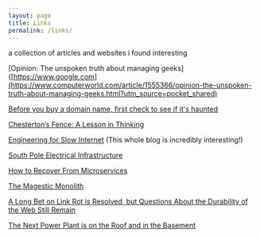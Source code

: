 ```yaml
---
layout: page
title: Links 
permalink: /links/
---
```


a collection of articles and websites i found interesting

[Opinion: The unspoken truth about managing geeks]([https://www.google.com](https://www.computerworld.com/article/1555366/opinion-the-unspoken-truth-about-managing-geeks.html?utm_source=pocket_shared)

[Before you buy a domain name, first check to see if it's haunted](https://www.bryanbraun.com/2024/10/25/before-you-buy-a-domain-name-first-check-to-see-if-its-haunted/?utm_source=pocket_shared)

[Chesterton’s Fence: A Lesson in Thinking](https://fs.blog/chestertons-fence/)

[Engineering for Slow Internet](https://brr.fyi/posts/engineering-for-slow-internet) (This whole blog is incredibly interesting!)

[South Pole Electrical Infrastructure](https://brr.fyi/posts/south-pole-electrical-infrastructure)

[How to Recover From Microservices](https://world.hey.com/dhh/how-to-recover-from-microservices-ce3803cc)

[The Magestic Monolith](https://signalvnoise.com/svn3/the-majestic-monolith/)

[A Long Bet on Link Rot is Resolved, but Questions About the Durability of the Web Still Remain](https://longnow.org/ideas/a-long-bet-on-link-rot-is-resolved-but-questions-about-the-durability-of-the-web-still-remain/)

[The Next Power Plant is on the Roof and in the Basement](https://www.newyorker.com/news/daily-comment/the-next-power-plant-is-on-the-roof-and-in-the-basement)
